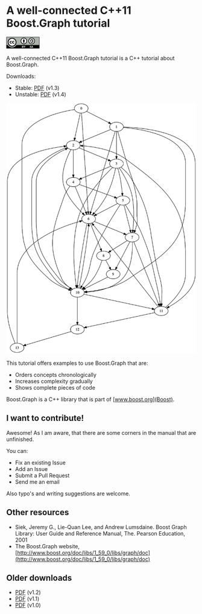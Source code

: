# A well-connected C++11 Boost.Graph tutorial

![CC-BY-SA](BoostGraphTutorial/CC-BY-SA_icon.png)

A well-connected C++11 Boost.Graph tutorial is a C++ tutorial about Boost.Graph.

Downloads:

 * Stable: [PDF](boost_graph_tutorial_v1_3.pdf) (v1.3)
 * Unstable: [PDF](BoostGraphTutorial/boost_graph_tutorial.pdf) (v1.4)

![Title graph](BoostGraphTutorial/title_graph.png)

This tutorial offers examples to use Boost.Graph that are:

 * Orders concepts chronologically
 * Increases complexity gradually
 * Shows complete pieces of code

Boost.Graph is a C++ library that is part of [www.boost.org](Boost).

## I want to contribute!

Awesome! As I am aware, that there are some corners in the manual that are unfinished. 

You can:

 * Fix an existing Issue
 * Add an Issue
 * Submit a Pull Request
 * Send me an email

Also typo's and writing suggestions are welcome.

## Other resources

  * Siek, Jeremy G., Lie-Quan Lee, and Andrew Lumsdaine. Boost Graph Library: User Guide and Reference Manual, The. Pearson Education, 2001
  * The Boost.Graph website, [http://www.boost.org/doc/libs/1_59_0/libs/graph/doc](http://www.boost.org/doc/libs/1_59_0/libs/graph/doc)


## Older downloads

 * [PDF](boost_graph_tutorial_v1_2.pdf) (v1.2)
 * [PDF](boost_graph_tutorial_v1_1.pdf) (v1.1)
 * [PDF](boost_graph_tutorial_v1_0.pdf) (v1.0)
